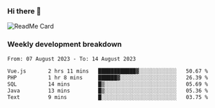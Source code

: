 ### Hi there 👋

<!--
**itzcy/itzcy** is a ✨ _special_ ✨ repository because its `README.md` (this file) appears on your GitHub profile.

Here are some ideas to get you started:

- 🔭 I’m currently working on ...
- 🌱 I’m currently learning ...
- 👯 I’m looking to collaborate on ...
- 🤔 I’m looking for help with ...
- 💬 Ask me about ...
- 📫 How to reach me: ...
- 😄 Pronouns: ...
- ⚡ Fun fact: ...
-->
![ReadMe Card](https://github-readme-stats.vercel.app/api?username=itzcy&show_icons=true&title_color=2d3198&icon_color=797cb8&text_color=24292e&bg_color=f6f8fa)

### Weekly development breakdown
<!--START_SECTION:waka-->

```txt
From: 07 August 2023 - To: 14 August 2023

Vue.js       2 hrs 11 mins   ████████████▓░░░░░░░░░░░░   50.67 %
PHP          1 hr 8 mins     ██████▓░░░░░░░░░░░░░░░░░░   26.39 %
SQL          14 mins         █▒░░░░░░░░░░░░░░░░░░░░░░░   05.69 %
Java         13 mins         █▒░░░░░░░░░░░░░░░░░░░░░░░   05.36 %
Text         9 mins          █░░░░░░░░░░░░░░░░░░░░░░░░   03.75 %
```

<!--END_SECTION:waka-->
